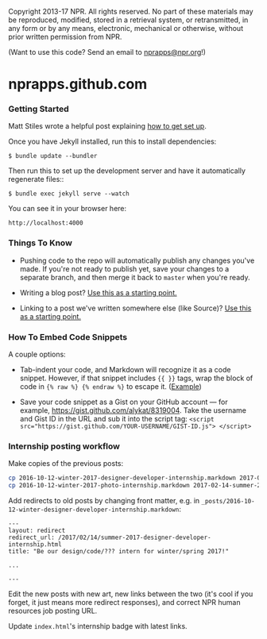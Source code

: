 Copyright 2013-17 NPR.  All rights reserved.  No part of these materials may be reproduced, modified, stored in a retrieval system, or retransmitted, in any form or by any means, electronic, mechanical or otherwise, without prior written permission from NPR.

(Want to use this code? Send an email to nprapps@npr.org!)

nprapps.github.com
==================

### Getting Started

Matt Stiles wrote a helpful post explaining [how to get set up](http://blog.apps.npr.org/2012/11/08/npr-news-apps-blog.html).

Once you have Jekyll installed, run this to install dependencies:
 

```
$ bundle update --bundler
```

Then run this to set up the development server and have it automatically regenerate files::

```
$ bundle exec jekyll serve --watch
```

You can see it in your browser here:

```
http://localhost:4000
```

### Things To Know

* Pushing code to the repo will automatically publish any changes you've made. If you're not ready to publish yet, save your changes to a separate branch, and then merge it back to ```master``` when you're ready.

* Writing a blog post? [Use this as a starting point.](https://github.com/nprapps/nprapps.github.com/blob/master/_posts/2013-12-10-the-book-concierge.markdown)

* Linking to a post we've written somewhere else (like Source)? [Use this as a starting point.](https://github.com/nprapps/nprapps.github.com/blob/master/_posts/2014-01-02-source-tshirt-ux.markdown)

### How To Embed Code Snippets

A couple options:

* Tab-indent your code, and Markdown will recognize it as a code snippet. However, if that snippet includes ```{{ }}``` tags, wrap the block of code in ```{% raw %} {% endraw %}``` to escape it. ([Example](https://github.com/nprapps/nprapps.github.com/commit/5ead926c125807af9a41afce80baba0628bc2aa9#diff-f81649843a7256ddce49a0cb115a3a27))

* Save your code snippet as a Gist on your GitHub account &mdash; for example, https://gist.github.com/alykat/8319004. Take the username and Gist ID in the URL and sub it into the script tag: ```<script src="https://gist.github.com/YOUR-USERNAME/GIST-ID.js"> </script>```

### Internship posting workflow

Make copies of the previous posts:

```bash
cp 2016-10-12-winter-2017-designer-developer-internship.markdown 2017-02-14-summer-2017-designer-developer-internship.markdown
cp 2016-10-12-winter-2017-photo-internship.markdown 2017-02-14-summer-2017-photo-internship.markdown
```

Add redirects to old posts by changing front matter, e.g. in `_posts/2016-10-12-winter-designer-developer-internship.markdown`:

```
---
layout: redirect
redirect_url: /2017/02/14/summer-2017-designer-developer-internship.html
title: "Be our design/code/??? intern for winter/spring 2017!"

...

---
```

Edit the new posts with new art, new links between the two (it's cool if you forget, it just means more redirect responses), and correct NPR human resources job posting URL.

Update `index.html`'s internship badge with latest links.
